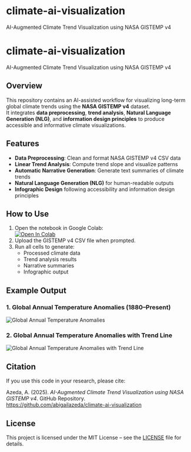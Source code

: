 # climate-ai-visualization
AI-Augmented Climate Trend Visualization using NASA GISTEMP v4
# climate-ai-visualization
AI-Augmented Climate Trend Visualization using NASA GISTEMP v4

## Overview
This repository contains an AI-assisted workflow for visualizing long-term global climate trends using the **NASA GISTEMP v4** dataset.  
It integrates **data preprocessing**, **trend analysis**, **Natural Language Generation (NLG)**, and **information design principles** to produce accessible and informative climate visualizations.

## Features
- **Data Preprocessing**: Clean and format NASA GISTEMP v4 CSV data
- **Linear Trend Analysis**: Compute trend slope and visualize patterns
- **Automatic Narrative Generation**: Generate text summaries of climate trends
- **Natural Language Generation (NLG)** for human-readable outputs
- **Infographic Design** following accessibility and information design principles

## How to Use
1. Open the notebook in Google Colab:  
   [![Open In Colab](https://colab.research.google.com/assets/colab-badge.svg)](https://colab.research.google.com/github/abigailazeda/climate-ai-visualization/blob/main/AI_Augmented_.ipynb)
2. Upload the GISTEMP v4 CSV file when prompted.
3. Run all cells to generate:
   - Processed climate data
   - Trend analysis results
   - Narrative summaries
   - Infographic output

## Example Output

### 1. Global Annual Temperature Anomalies (1880–Present)
![Global Annual Temperature Anomalies](Fig1_Global_Annual_Temperature_Anomalies.png)

### 2. Global Annual Temperature Anomalies with Trend Line
![Global Annual Temperature Anomalies with Trend Line](Fig2_Global_Annual_Temperature_Anomalies_TrendLine.png)

## Citation
If you use this code in your research, please cite:

Azeda, A. (2025). *AI-Augmented Climate Trend Visualization using NASA GISTEMP v4*. GitHub Repository.  
https://github.com/abigailazeda/climate-ai-visualization

## License
This project is licensed under the MIT License – see the [LICENSE](LICENSE) file for details.

